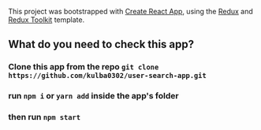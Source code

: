 This project was bootstrapped with [Create React App](https://github.com/facebook/create-react-app), using the [Redux](https://redux.js.org/) and [Redux Toolkit](https://redux-toolkit.js.org/) template.

## What do you need to check this app?
### Clone this app from the repo `git clone https://github.com/kulba0302/user-search-app.git`
### run `npm i` or `yarn add` inside the app's folder
### then run `npm start`

